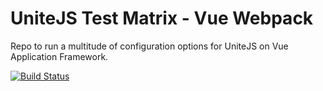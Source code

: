 # UniteJS Test Matrix - Vue Webpack

Repo to run a multitude of configuration options for UniteJS on Vue Application Framework.

[![Build Status][travis-image]][travis-url]

[travis-url]: https://travis-ci.org/unitejs-test-matrix/vu-webpack-matrix/
[travis-image]: http://img.shields.io/travis/unitejs-test-matrix/vu-webpack-matrix/master.svg?style=flat
